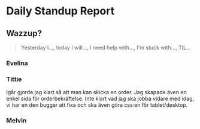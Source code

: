 # Daily Standup Report

## Wazzup?

> Yesterday I…, today I will…, I need help with…, I'm stuck with…, TIL…

### Evelina


### Tittie 
Igår gjorde jag klart så att man kan skicka en order. Jag skapade även en enkel sida för orderbekräftelse. Inte klart vad jag ska jobba vidare med idag, 
vi har en den buggar att fixa och ska även göra css:en för tablet/desktop. 


### Melvin 
